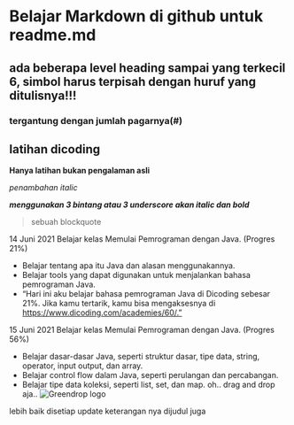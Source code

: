 # Belajar Markdown di github untuk readme.md

## ada beberapa level heading sampai yang terkecil 6, simbol harus terpisah dengan huruf yang ditulisnya!!!

### tergantung dengan jumlah pagarnya(#)

latihan dicoding
--
__Hanya latihan bukan pengalaman asli__

*penambahan italic*

***menggunakan 3 bintang atau 3 underscore akan italic dan bold***

> sebuah blockquote

14 Juni 2021
Belajar kelas Memulai Pemrograman dengan Java. (Progres 21%)
* Belajar tentang apa itu Java dan alasan menggunakannya.
* Belajar tools yang dapat digunakan untuk menjalankan bahasa pemrograman Java.
* “Hari ini aku belajar bahasa pemrograman Java di Dicoding sebesar 21%. 
Jika kamu tertarik, kamu bisa mengaksesnya di https://www.dicoding.com/academies/60/.”

15 Juni 2021
Belajar kelas Memulai Pemrograman dengan Java. (Progres 56%)
  * Belajar dasar-dasar Java, seperti struktur dasar, tipe data, string, operator, input output, dan array.
  * Belajar control flow dalam Java, seperti perulangan dan percabangan.
  * Belajar tipe data koleksi, seperti list, set, dan map.
oh.. drag and drop aja.. 
![Greendrop logo](https://github.com/MohammadUsmanAsegaf/PengalamanBelajarku/assets/142000628/b2b9e332-ce20-4714-a16d-0fb3af313170)

lebih baik disetiap update keterangan nya dijudul juga
